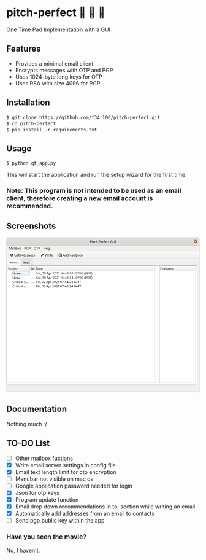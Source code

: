 # pitch-perfect :see_no_evil: :hear_no_evil: :speak_no_evil:
One Time Pad Implementation with a GUI

## Features
* Provides a minimal email client
* Encrypts messages with OTP and PGP
* Uses 1024-byte long keys for OTP
* Uses RSA with size 4096 for PGP

## Installation
    $ git clone https://github.com/f34rl00/pitch-perfect.git
    $ cd pitch-perfect
    $ pip install -r requirements.txt
    
## Usage
    $ python qt_app.py
  This will start the application and run the setup wizard for the first time.  
### **Note:** This program is not intended to be used as an email client, therefore **creating a new email account is recommended.**
 
## Screenshots
<img src="https://github.com/f34rl00/pitch-perfect/blob/master/screenshots/image1.png" width="640">

## Documentation
Nothing much :/

## TO-DO List
- [ ] Other mailbox fuctions  
- [x] Write email server settings in config file
- [x] Email text length limit for otp encryption
- [ ] Menubar not visible on mac os
- [ ] Google application password needed for login
- [x] Json for otp keys
- [x] Program update function
- [x] Email drop down recommendations in to: section while writing an email
- [x] Automatically add addresses from an email to contacts
- [ ] Send pgp public key within the app

### Have you seen the movie?
No, I haven't.
